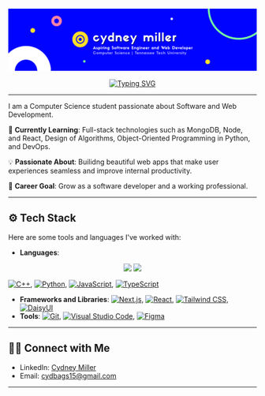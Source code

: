 <div align="center">

![Cydney Miller Banner](https://github.com/CydMiller/CydMiller/blob/main/Cydney%20Miller%20LinkedIn%20Banner.png)

[![Typing SVG](https://readme-typing-svg.herokuapp.com?size=24&color=79ffa0&lines=Hi+there!+I'm+Cydney+Miller;Software+Dev+%26+Web+Designer)](https://git.io/typing-svg)

</div>

---

I am a Computer Science student passionate about Software and Web Development. 

🌱 **Currently Learning**: Full-stack technologies such as MongoDB, Node, and React, Design of Algorithms, Object-Oriented Programming in Python, and DevOps.

💡 **Passionate About**: Builidng beautiful web apps that make user experiences seamless and improve internal productivity.

🚀 **Career Goal**: Grow as a software developer and a working professional. 

--- 

## ⚙️ Tech Stack
Here are some tools and languages I've worked with:

- **Languages**: 

<div align="center">
    <img src="https://cdn.jsdelivr.net/gh/devicons/devicon@latest/icons/cplusplus/cplusplus-original.svg" width="50"/>
    <img src="https://cdn.jsdelivr.net/gh/devicons/devicon@latest/icons/python/python-original.svg" width="50"/>
</div>

[![C++](https://img.shields.io/badge/C++-%2300599C.svg?logo=c%2B%2B&logoColor=white)](#), [![Python](https://img.shields.io/badge/Python-3776AB?logo=python&logoColor=fff)](#), [![JavaScript](https://img.shields.io/badge/JavaScript-F7DF1E?logo=javascript&logoColor=000)](#), [![TypeScript](https://img.shields.io/badge/TypeScript-3178C6?logo=typescript&logoColor=fff)](#)
- **Frameworks and Libraries**: [![Next.js](https://img.shields.io/badge/Next.js-black?logo=next.js&logoColor=white)](#), [![React](https://img.shields.io/badge/React-%2320232a.svg?logo=react&logoColor=%2361DAFB)](#), [![Tailwind CSS](https://img.shields.io/badge/Tailwind%20CSS-%2338B2AC.svg?logo=tailwind-css&logoColor=white)](#), [![DaisyUI](https://img.shields.io/badge/DaisyUI-5A0EF8?logo=daisyui&logoColor=fff)](#)
- **Tools**: [![Git](https://img.shields.io/badge/Git-F05032?logo=git&logoColor=fff)](#), [![Visual Studio Code](https://custom-icon-badges.demolab.com/badge/Visual%20Studio%20Code-0078d7.svg?logo=vsc&logoColor=white)](#), [![Figma](https://img.shields.io/badge/Figma-F24E1E?logo=figma&logoColor=white)](#)

--- 

## 🧑‍💻 Connect with Me
 - LinkedIn: [Cydney Miller](https://www.linkedin.com/in/cydney-miller-707716330/)
 - Email: [cydbags15@gmail.com](mailto:cydbags15@gmail.com)

---
